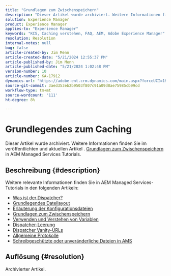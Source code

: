 ```yaml
---
title: "Grundlagen zum Zwischenspeichern"
description: "Dieser Artikel wurde archiviert. Weitere Informationen finden Sie im veröffentlichten und aktuellen Artikel Zwischenspeicherung in AEM Managed Services-Tutorials."
solution: Experience Manager
product: Experience Manager
applies-to: "Experience Manager"
keywords: "KCS, Caching verstehen, FAQ, AEM, Adobe Experience Manager"
resolution: Resolution
internal-notes: null
bug: false
article-created-by: Jim Menn
article-created-date: "5/21/2024 12:55:37 PM"
article-published-by: Jim Menn
article-published-date: "5/21/2024 1:02:48 PM"
version-number: 10
article-number: KA-17912
dynamics-url: "https://adobe-ent.crm.dynamics.com/main.aspx?forceUCI=1&pagetype=entityrecord&etn=knowledgearticle&id=bbf9b468-7117-ef11-9f8a-6045bd006268"
source-git-commit: 3aed353eb2b9503f807c91a09d8ae75985cb99cd
workflow-type: tm+mt
source-wordcount: '111'
ht-degree: 8%

---
```


# Grundlegendes zum Caching


Dieser Artikel wurde archiviert. Weitere Informationen finden Sie im veröffentlichten und aktuellen Artikel . [Grundlagen zum Zwischenspeichern](https://experienceleague.adobe.com/docs/experience-manager-learn/ams/dispatcher/understanding-cache.html) in AEM Managed Services Tutorials.

## Beschreibung {#description}


Weitere relevante Informationen finden Sie in AEM Managed Services-Tutorials in den folgenden Artikeln:

- [Was ist der Dispatcher?](https://experienceleague.adobe.com/docs/experience-manager-learn/ams/dispatcher/what-is-the-dispatcher.html)
- [Grundlegendes Dateilayout](https://experienceleague.adobe.com/docs/experience-manager-learn/ams/dispatcher/basic-file-layout.html?lang=en)
- [Erläuterung der Konfigurationsdateien](https://experienceleague.adobe.com/docs/experience-manager-learn/ams/dispatcher/explanation-config-files.html)
- [Grundlagen zum Zwischenspeichern](https://experienceleague.adobe.com/docs/experience-manager-learn/ams/dispatcher/understanding-cache.html)
- [Verwenden und Verstehen von Variablen](https://experienceleague.adobe.com/docs/experience-manager-learn/ams/dispatcher/variables.html)
- [Dispatcher-Leerung](https://experienceleague.adobe.com/docs/experience-manager-learn/ams/dispatcher/disp-flushing.html)
- [Dispatcher Vanity-URLs](https://experienceleague.adobe.com/docs/experience-manager-learn/ams/dispatcher/disp-vanity-url.html)
- [Allgemeine Protokolle](https://experienceleague.adobe.com/docs/experience-manager-learn/ams/dispatcher/common-logs.html)
- [Schreibgeschützte oder unveränderliche Dateien in AMS](https://experienceleague.adobe.com/docs/experience-manager-learn/ams/dispatcher/immutable-files.html)



## Auflösung {#resolution}


Archivierter Artikel.
